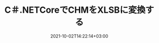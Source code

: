 ---
############################# Static ############################
layout: "autogen-gist"
date: 2021-10-02T14:22:14+03:00
draft: false
path: "ja/total/net/conversion/chm-to-xlsb/"
other_out_formats: "PDF Word Excel Image DOC DOCM DOCX DOT DOTM DOTX RTF TXT RTF HTML HTM MHT MHTML XLS XLSX XLSM XLSB XLT XLTX XLTM TSV CSV XLAM FODS DIF SXC PPT PPTX PPTM PPS PPSX PPSM POT POTX POTM ODT OTT OTP ODP ODS PSD PSB SVG SVGZ XPS TEX BMP PNG GIF JPEG JPG TIFF WEBP JP2 ICO DCM WMF EMZ WMZ TGA MD EPUB FODP DICOM"
ad_headline: "CHMをXLSBに変換する| 。ネット"
ad_description: ".NETアプリケーション向けの最も正確なCHMからXLSBへのドキュメント変換ソリューション。"

############################# Head ############################
head_title: "CHM-to-XLSB.NET-C＃.NETでCHMをXLSBに変換します"
head_description: "C＃.NETCHMからXLSBへの変換API。 CHMを.NET（C＃、VB.NET、ASP.NET、および.NET Core）アプリケーションでPDF、Word、Excel、PowerPoint、画像、およびその他の100以上のファイル形式に変換します。"

############################# Header ############################
title: "C＃.NETCoreでCHMをXLSBに変換する"
description: "C＃.NETアプリケーションでCHMをXLSBに変換するためのC＃.NETドキュメントおよび画像変換API。高度なドキュメント変換機能を使用して、変換されたドキュメントの外観をカスタマイズします。すべての一般的なWebファイル形式をWord文書、Excelワークシート、PowerPointプレゼンテーション、PDF、Photoshop、eBook、および画像との間で簡単に変換できます。プログラムで完全なドキュメントを変換するか、選択したページ番号またはページ範囲に基づいてソースドキュメントファイルの特定のページを選択し、サポートされているさまざまなドキュメント形式に簡単に変換します。"

############################# SubMenu ############################
submenu:
    enable: false

############################# Content ############################
content:
    enable: true
    block:
    - title_left: "C＃.NETでCHMをXLSBに変換する"
      content_left: |
          .NETでCHMからXLSBに変換するには、次の簡単な手順に従ってください。変換されたXLSBドキュメントをそのまま表示するか、外部ソフトウェアを使用せずにHTML、PDF、または画像としてレンダリングして表示します。

          -   CHMドキュメントを変換する**Converter**オブジェクトを作成します
          -   XLSB形式の変換オプションを設定します
          -   XLSBに変換するには、**Converter**クラスインスタンスの**Convert**メソッドを呼び出します
          -   **PDF**（PdfViewOptions）、**JPG**（JpgViewOptions）、**PNG**（PngViewOptions）、または**HTML**（HtmlViewOptions）ビューアのオプションを設定します
          -   変換されたXLSBをHTML、PDF、または画像として表示する**Viewer**オブジェクトを作成します
          
      title_right: "ダウンロードとインストール手順"
      content_right: |
          Wordファイル形式をさまざまな画像やドキュメントタイプに変換するには、`GroupDocs.Conversion`と`GroupDocs.Viewer`の名前空間が必要です。 これには、PDF、Microsoft Office（Word、Excel、PowerPoint、Project、Outlook）、OpenDocument、HTML、およびCAD図が含まれます。 Conholdate.Totalが提供する他の [Officeドキュメント用の.NET API](https://products.conholdate.com/total/net/)。
          
          [ダウンロード](https://downloads.conholdate.com/total/net) からそれぞれのアセンブリファイルを取得するか、[Nuget](https://www.nuget.org/packages/Conholdate.Total/) からパッケージ全体をフェッチして、ワークスペースに直接 `Conholdate.Total` を追加します。
          
      gisthash: "c93008180c287d2c0e630c3a87099946"
      gistfile: "html-to-word-docx-conversion.cs"

    - title_left: "C＃.NETでHTMLをPDFに変換する"
      content_left: |
          3つの簡単なコード行で、任意のタイプの.NET（C＃、ASP.NET、VB.NET、および.NET Core）アプリケーション内でWebHTML5ドキュメントをPDFファイルに正確に変換します。

          HTMLファイルへの変換は、HTML要素を正確に配置するための固定レイアウトや、変換されたドキュメントのズームレベルをパーセンテージで管理するなどの高度なオプションを使用してサポートされます。

          -   ソース**HTML**ファイルをロードします
          -   **PDF**形式の変換オプションを設定します
          -   **HTML**を**PDF**形式に変換します
        
      title_right: "ソースドキュメント情報の抽出"
      content_right: |
          ドキュメント情報抽出機能を使用すると、ソースドキュメントファイルに関する基本情報を取得できるだけでなく、Microsoft Projectファイルのプロジェクトの開始日と終了日、PDFドキュメントの印刷制限など、ファイル形式固有の貴重な情報の抽出もサポートされます。 Outlookデータファイルなどで囲まれたフォルダのリスト。

          Windows Azure、Mono、Xamarinなどのプラットフォームを使用しながら、Windows、Linux、macOSなどのさまざまなオペレーティングシステムで一般的なドキュメントファイル形式を変換します。
          
      gisthash: "4f311c07ae9ee691b8afb7960aa6c806"
      gistfile: "html-to-pdf-conversion.cs"

    - title_left: "JSONファイルをC＃.NETでExcelに変換する"
      content_left: |
          Conholdate.Total for .NET APIを使用すると、.NETでJSONファイルをExcelに変換するのが簡単になります。 JSONファイルをデータソースとして使用し、外部ソフトウェアを使用せずに数行のC #codeを追加することで、Excelスプレッドシートファイル形式に正確に変換します。

          -   JSONファイルを変換する**Converter**オブジェクトを作成します
          -   **SpreadsheetConvertOptions**クラスをインスタンス化します
          -   XLSXに変換するには、**Converter**クラスインスタンスの**Convert**メソッドを呼び出します
          
      title_right: "離れた場所にあるドキュメントの読み込みと変換"
      content_right: |
          Conholdate.Total for .NETの使用–開発者は、Amazon S3、Microsoft Azure Blob、FTP、ローカルディスク、ストリーム、単純なURLなどのさまざまなリモートロケーションおよびクラウドドキュメントストレージリソースからドキュメントをロードおよび変換できます。リモートに配置されたドキュメントストリームを取得するメソッドを指定し、それをコンストラクターとしてConverterクラスに渡す必要があります。
          
          Conholdate.Total for .NET APIは、Windowsフォーム、ASP.NET、WPF、WCF、または.NETFramework2.0以降に基づく任意の種類のアプリケーションにネイティブです。
          
      gisthash: "7864dd1c0c16ca647722d18664d5c84a"
      gistfile: "json-to-excel-spreadsheet-conversion.cs"

############################# About Formats ############################
about_formats:
    enable: false
############################# More Formats ############################
more_formats:
    enable: true
    auto: false
    other_out_formats: PDF Word Excel Image DOC DOCM DOCX DOT DOTM DOTX RTF TXT RTF HTML HTM MHT MHTML XLS XLSX XLSM XLSB XLT XLTX XLTM TSV CSV XLAM FODS DIF SXC PPT PPTX PPTM PPS PPSX PPSM POT POTX POTM ODT OTT OTP ODP ODS PSD PSB SVG SVGZ XPS TEX BMP PNG GIF JPEG JPG TIFF WEBP JP2 ICO DCM WMF EMZ WMZ TGA MD EPUB FODP DICOM
############################# Back to top ###############################
back_to_top:
  enable: true
---
